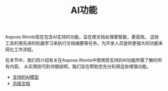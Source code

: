 ﻿---
title: AI功能
second_title: Aspose.Words为Java
articleTitle: AI功能
linktitle: AI功能
type: docs
weight: 25
description: "Aspose.WordsforJava引入了AI支持的工具，如文档摘要，以提高效率。 了解如何使用AI供电的功能与技巧和详细的指导."
url: /zh/java/ai-powered-features/
timestamp: 2024-11-26-12-00-00
---

Aspose.Words现在包含AI支持的功能，旨在使文档处理更智能，更高效。 这些工具利用先进的机器学习来执行文档摘要等任务，为开发人员提供更强大的功能来简化工作流程。

在本节中，我们将介绍有关在Aspose.Words中使用受支持的AI功能所需了解的所有内容。 从实用技巧到详细说明，我们旨在帮助您充分利用这些增强功能。

* [支持的AI模型](/words/java/supported-ai-models/)
* [总结文档](/words/java/summarize-a-document/)

